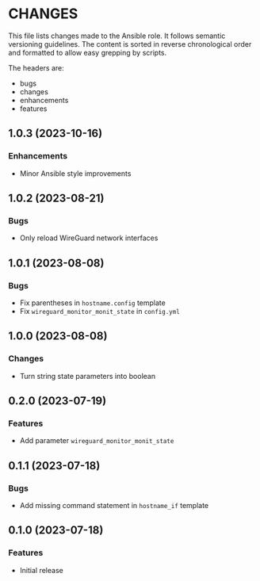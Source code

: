 # CHANGES

This file lists changes made to the Ansible role. It follows semantic versioning
guidelines. The content is sorted in reverse chronological order and formatted
to allow easy grepping by scripts.

The headers are:
- bugs
- changes
- enhancements
- features

## 1.0.3 (2023-10-16)

### Enhancements

- Minor Ansible style improvements

## 1.0.2 (2023-08-21)

### Bugs

- Only reload WireGuard network interfaces

## 1.0.1 (2023-08-08)

### Bugs

- Fix parentheses in `hostname.config` template
- Fix `wireguard_monitor_monit_state` in `config.yml`

## 1.0.0 (2023-08-08)

### Changes

- Turn string state parameters into boolean

## 0.2.0 (2023-07-19)

### Features

- Add parameter `wireguard_monitor_monit_state`

## 0.1.1 (2023-07-18)

### Bugs

- Add missing command statement in `hostname_if` template

## 0.1.0 (2023-07-18)

### Features

- Initial release
